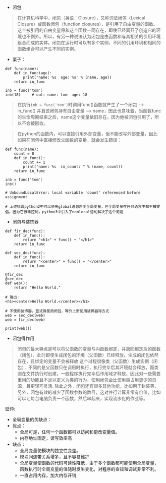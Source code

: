 * 闭包

> 在计算机科学中，闭包（英语：Closure），又称词法闭包（Lexical Closure）或函数闭包（function closures），是引用了自由变量的函数。这个被引用的自由变量将和这个函数一同存在，即使已经离开了创造它的环境也不例外。所以，有另一种说法认为闭包是由函数和与其相关的引用环境组合而成的实体。闭包在运行时可以有多个实例，不同的引用环境和相同的函数组合可以产生不同的实例。

* 栗子：

```
def func(name):
	def in_func(age):
		print('name: %s  age: %s' % (name, age))
	return in_func

inb = func('tom')
inb(18)		# out: name: tom  age: 18

```

> 在执行`inb = func('tom')`时调用func()函数就产生了一个闭包 --> in_func() 并且该闭包持有自由变量 --> name，因此也意味着，当函数func的生命周期结束之后，name这个变量依旧存在，因为他被闭包引用了，所以不会被回收。

> 在python的函数内，可以直接引用外部变量，但不能改写外部变量，因此如果在闭包中直接修改父函数的变量，就会发生错误：

```
def func(name):
	count = 0
	def in_func():
		count += 1
		print("name: %s  in_count: " % (name, count))
	return in_func

inb = func('tom')
inb()

# UnboundLocalError: local variable 'count' referenced before assignment

# 上述错误python2中可以使用global语句声明全局变量，但全局变量在任何语言中都不被提倡，因为它很难控制，python3中引入了nonlocal语句解决了这个问题
```

* 闭包与装饰器

```
def fir_dec(func):
	def in_func():
		return "<h1>" + func() + "</h1>"
	return in_func

def sec_dec(func):
	def in_func():
		return "<center>" + func() + "</center>"
	return in_func

@fir_dec
@sec_dec
def web():
	return "Hello World."

# 输出:
<h1><center>Hello World.</center></h1>

# 不使用装饰器，显式得使用闭包，等价上面使用装饰器得方式
web = sec_dec(web)
web = fir_dec(web)

print(web())

```

* 闭包得作用

> 闭包的最大特点是可以将父函数的变量与内函数绑定，并返回绑定后的函数（闭包），此时即便生成闭包的环境（父函数）已经释放，生成的闭包依然存在，且绑定的变量不会被释放
> 这个过程很像类（父函数）生成实例（闭包），不同的是父函数只在调用时执行，执行完毕后其环境就会释放，而类则在文件执行时创建，一般程序执行完毕后作用域才释放，因此对一些需要重用的功能且不足以定义为类的行为，使用闭包会比使用类占用更少的资源，且更轻巧灵活.
> 除此之外，闭包还有很多其他功能，比如用于封装等，另外，闭包有效的减少了函数参数的数目，这对并行计算非常有价值，比如可以让每台电脑负责一个函数，然后串起来，实现流水化的作业等。

延伸:
* 全局变量的优缺点：
* 优点：
	* 全局可是，任何一个函数都可以访问和更改变量值。
	* 内存地址固定，读写效率高
* 缺点：
	* 全局变量使模块的独立性变差。
	* 模块间连带关系增多，且不容易维护
	* 全局变量使函数的代码可读性降低，由于多个函数都可能使用全局变量，函数执行时全局变量的值随时发生变化，对程序的查错和调试非常不利。
	* 一直占用内存，加大内存开销


